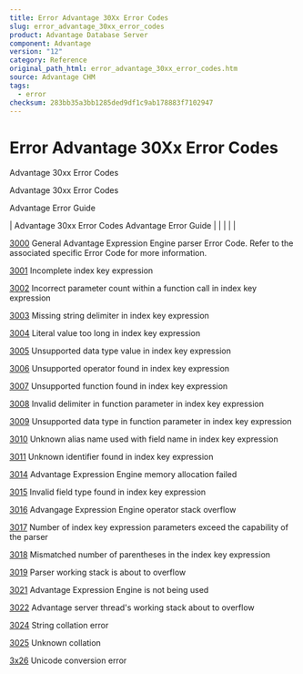 ```yaml
---
title: Error Advantage 30Xx Error Codes
slug: error_advantage_30xx_error_codes
product: Advantage Database Server
component: Advantage
version: "12"
category: Reference
original_path_html: error_advantage_30xx_error_codes.htm
source: Advantage CHM
tags:
  - error
checksum: 283bb35a3bb1285ded9df1c9ab178883f7102947
---
```


# Error Advantage 30Xx Error Codes

Advantage 30xx Error Codes

Advantage 30xx Error Codes

Advantage Error Guide

| Advantage 30xx Error Codes  Advantage Error Guide |  |  |  |  |

[3000](error_3000_general_advantage_expression_engine_parser_error_code_refer_to_the_associated_specific_error_code_for_more_information_.md) General Advantage Expression Engine parser Error Code. Refer to the associated specific Error Code for more information.

[3001](error_3001_incomplete_index_key_expression.md) Incomplete index key expression

[3002](error_3002_incorrect_parameter_count_within_a_function_call_in_index_key_expression.md) Incorrect parameter count within a function call in index key expression

[3003](error_3003_missing_string_delimiter_in_index_key_expression.md) Missing string delimiter in index key expression

[3004](error_3004_literal_value_too_long_in_index_key_expression.md) Literal value too long in index key expression

[3005](error_3005_unsupported_data_type_value_in_index_key_expression.md) Unsupported data type value in index key expression

[3006](error_3006_unsupported_operator_found_in_index_key_expression.md) Unsupported operator found in index key expression

[3007](error_3007_unsupported_function_found_in_index_key_expression.md) Unsupported function found in index key expression

[3008](error_3008_invalid_delimiter_in_function_parameter_in_index_key_expression.md) Invalid delimiter in function parameter in index key expression

[3009](error_3009_unsupported_data_type_in_function_parameter_in_index_key_expression.md) Unsupported data type in function parameter in index key expression

[3010](error_3010_unknown_alias_name_used_with_field_name_in_index_key_expression.md) Unknown alias name used with field name in index key expression

[3011](error_3011_unknown_identifier_found_in_index_key_expression.md) Unknown identifier found in index key expression

[3014](error_3014_advantage_expression_engine_memory_allocation_failed.md) Advantage Expression Engine memory allocation failed

[3015](error_3015_invalid_field_type_found_in_index_key_expression.md) Invalid field type found in index key expression

[3016](error_3016_advantage_expression_engine_operator_stack_overflow.md) Advangage Expression Engine operator stack overflow

[3017](error_3017_number_of_index_key_expression_parameters_exceed_the_capability_of_the_parser.md) Number of index key expression parameters exceed the capability of the parser

[3018](error_3018_mismatched_number_of_parentheses_in_the_index_key_expression.md) Mismatched number of parentheses in the index key expression

[3019](error_3019_parser_working_stack_is_about_to_overflow.md) Parser working stack is about to overflow

[3021](error_3021_advantage_expression_engine_is_not_being_used.md) Advantage Expression Engine is not being used

[3022](error_3022_advantage_server_thread_s_working_stack_about_to_overflow.md) Advantage server thread's working stack about to overflow

[3024](error_3024_string_collation_error.md) String collation error

[3025](error_3025_unknown_collation.md) Unknown collation

[3x26](error_3x26_unicode_coversion_error.md) Unicode conversion error
